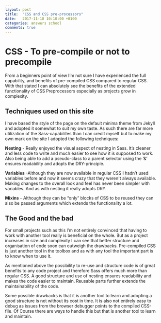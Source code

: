 ```yaml
---
layout: post
title:  "CSS and CSS pre-processors"
date:   2017-11-18 10:10:00 +0100
categories: answers school
comments: true
---
```

# CSS - To pre-compile or not to precompile
From a beginners point of view I’m not sure I have experienced the full capability, and benefits of pre-compiled CSS compared to regular CSS. With that stated I can absolutely see the benefits of the extended functionality of CSS Preprocessors especially as projects grow in complexity.

## Techniques used on this site
I have based the style of the page on the default minima theme from Jekyll and adopted it somewhat to suit my own taste. As such there are far more utilization of the Sass-capabilites than I can credit myself but to make my own mark on the site I adopted the following techniques:

**Nesting** - Really enjoyed the visual aspect of nesting in Sass. It’s cleaner and less code to write and much easier to see how it is supposed to work. Also being able to add a pseudo-class to a parent selector using the ‘&’ ensures readability and adopts the DRY-principle.

**Variables** -Although they are now available in regular CSS I hadn’t used variables before and now it seems crazy that they weren't always available. Making changes to the overall look and feel has never been simpler with variables. And as with nesting it really adopts DRY.

**Mixins** - Although they can be “only” blocks of CSS to be reused they can also be passed arguments which extends the functionality a lot. 

## The Good and the bad
For small projects such as this I’m not entirely convinced that having to work with another tool really is beneficial on the whole. But as a project increases in size and complexity I can see that better structure and organisation of code soon can outweigh the drawbacks. Pre-compiled CSS is just another tool in the toolbox and as with any tool the important part is to know when to use it.

As mentioned above the possibility to re-use and structure code is of great benefits to any code project and therefore Sass offers much more than regular CSS. A good structure and use of nesting ensures readability and makes the code easier to maintain. Reusable parts further extends the maintainability of the code. 

Some possible drawbacks is that it is another tool to learn and adopting a good structure is not without its cost in time. It is also not entirely easy to debug as issues from the browser debugger points to the compiled CSS-file. Of Course there are ways to handle this but that is another tool to learn and maintain.   
